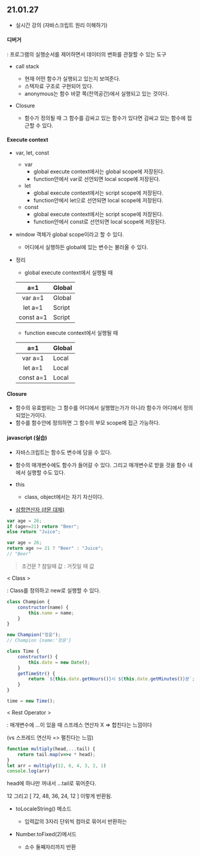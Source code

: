 ## 21.01.27
* 실시간 강의 (자바스크립트 원리 이해하기)

#### 디버거
: 프로그램의 실행순서를 제어하면서 데이터의 변화를 관찰할 수 있는 도구

* call stack
    * 현재 어떤 함수가 실행되고 있는지 보여준다.
    * 스택자료 구조로 구현되어 있다.
    * anonymous는 함수 바깥 쪽(전역공간)에서 실행되고 있는 것이다.

* Closure
    * 함수가 정의될 때 그 함수를 감싸고 있는 함수가 있다면 감싸고 있는 함수에 접근할 수 있다.

#### Execute context

* var, let, const
    * var 
        * global execute context에서는 global scope에 저장된다.
        * function안에서 var로 선언되면 local scope에 저장된다.
    * let
        * global execute context에서는 script scope에 저장된다.
        * function안에서 let으로 선언되면 local scope에 저장된다.
    * const
        * global execute context에서는 script scope에 저장된다.
        * function안에서 const로 선언되면 local scope에 저장된다.

* window 객체가 global scope이라고 할 수 있다.
    * 어디에서 실행하든 global에 있는 변수는 불러올 수 있다.

* 정리
    * global execute context에서 실행될 때

    |a=1 |Global   |
    |:-:|---|
    |var a=1 | Global   |
    |let a=1  |Script   |
    |const a=1   | Script  |

    * function execute context에서 실행될 때

    |a=1 |Global   |
    |:-:|---|
    |var a=1 | Local   |
    |let a=1  |Local    |
    |const a=1   | Local   |

#### Closure
* 함수의 유효범위는 그 함수를 어디에서 실행했는가가 아니라 함수가 어디에서 정의되었는가이다.
* 함수를 함수안에 정의하면 그 함수의 부모 scope에 접근 가능하다.

#### javascript (실습)
* 자바스크립트는 함수도 변수에 담을 수 있다.
* 함수의 매개변수에도 함수가 들어갈 수 있다. 그리고 매개변수로 받을 것을 함수 내에서 실행할 수도 있다.
* this
    * class, object에서는 자기 자신이다.

* [삼항연산자 (if문 대체)](https://developer.mozilla.org/ko/docs/Web/JavaScript/Reference/Operators/Conditional_Operator)
```js
var age = 26;
if (age>=21) return "Beer";
else return "Juice";
```
```js
var age = 26;
return age >= 21 ? "Beer" : "Juice";
// "Beer"
```
> 조건문 ? 참일때 값 : 거짓일 때 값

< Class >

: Class를 정의하고 new로 실행할 수 있다.
```js
class Champion {
    constructor(name) {
        this.name = name;
    }
}

new Champion("정윤");
// Champion {name:'정윤'}
```

```js
class Time {
    constructor() {
        this.date = new Date();
    }
    getTimeStr() {
        return `${this.date.getHours()}시 ${this.date.getMinutes()}분`;
    }
}

time = new Time();
```

< Rest Operator >
 
: 매개변수에 ...이 있을 때 스프레스 연산자 X  => 합친다는 느낌이다

(vs 스프레드 연산자 => 펼친다는 느낌)
```js
function multiply(head,...tail) {
    return tail.map(v=>v * head);
}
let arr = multiply(12, 6, 4, 3, 2, 1)
console.log(arr)
```
head에 하나만 꺼내서 ...tail로 묶어준다.

12 그리고 [ 72, 48, 36, 24, 12 ] 이렇게 반환됨.

* toLocaleString() 메소드
    * 입력값의 3자리 단위씩 컴마로 묶어서 반환하는

* Number.toFixed(2)메서드
    * 소수 둘째자리까지 반환
